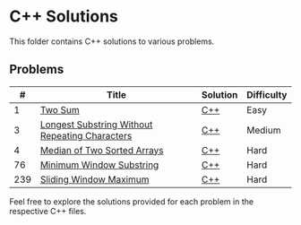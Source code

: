 # C++ Solutions

This folder contains C++ solutions to various problems.
## Problems
| # | Title | Solution | Difficulty |
|---| ----- | -------- | ---------- |
|1|[Two Sum](https://leetcode.com/problems/two-sum/)| [C++](https://github.com/pahuldeep/LeetCode/blob/92c850974c54d1e03c63d0114b61088744254191/C%2B%2B%20Solutions/two_sum.cpp)|Easy|
|3|[Longest Substring Without Repeating Characters](https://leetcode.com/problems/longest-substring-without-repeating-characters/)| [C++](https://github.com/pahuldeep/LeetCode/blob/171238cf011dfa90390c8c20894d9a06c472d5da/C%2B%2B%20Solutions/lengthOfLongestSubstring.cpp)|Medium|
|4|[Median of Two Sorted Arrays](https://leetcode.com/problems/median-of-two-sorted-arrays/)|[C++](https://github.com/pahuldeep/LeetCode/blob/92c850974c54d1e03c63d0114b61088744254191/C%2B%2B%20Solutions/findMedianSortedArrays.cpp)|Hard|
|76|[Minimum Window Substring](https://leetcode.com/problems/minimum-window-substring/)|[C++](https://github.com/pahuldeep/LeetCode/blob/19716983c848d37d534abc265b98f292bf8b5d65/C%2B%2B%20Solutions/minWindow.cpp)|Hard|
|239|[Sliding Window Maximum](https://leetcode.com/problems/sliding-window-maximum/)|[C++](https://github.com/pahuldeep/LeetCode/blob/24ef02e3100c45726e3a389b362f7a42c0e49af5/C%2B%2B%20Solutions/maxSlidingWindow.cpp)|Hard|


Feel free to explore the solutions provided for each problem in the respective C++ files.
